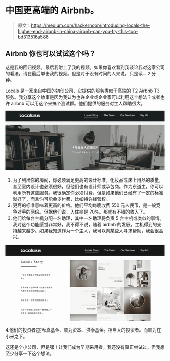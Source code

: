 # 中国更高端的 Airbnb。

> 原文：<https://medium.com/hackernoon/introducing-locals-the-higher-end-airbnb-in-china-airbnb-can-you-try-this-too-bd313516a588>

## Airbnb 你也可以试试这个吗？

这是我的回归视频。最后我附上了我的视频。如果你喜欢看到我谈论我对这家公司的看法，请在最后单击我的视频。但是对于没有时间的人来说。只是读… 2 分钟。

Locals 是一家来自中国的初创公司，它提供的服务类似于高端的 T2 Airbnb T3 服务。我分享这个故事是因为我认为也许企业或企业家可以利用这个想法？或者也许 airbnb 可以用这个来搞个测试群。他们提供的服务对主人帮助很大。

![](img/b66e0ac11228718107bf3949d3077629.png)

1.  为了列出你的房间，你必须满足更高的设计标准，化妆品或床上用品的质量，甚至室内设计也必须很好，但他们也有设计师或承包商。作为东道主，你可以利用所有这些服务。我很确定你必须付费，但是如果他们已经有了一定的标准就好了，而且你可能会少付费，比如特许经营权。
2.  更高的标准意味着更高的价格。他们平均每晚收费 550 元人民币，是一般竞争对手的两倍。但据他们说，入住率是 70%。那就有不错的收入了。
3.  他们给每台主机分配一名助理，其中一名助理将负责 5 台主机或类似的事情。我对这个功能感觉非常好，我不得不说，随着 airbnb 的发展，主机得到的支持越来越少。如果我知道作为一个主人，我可以向某些人寻求帮助，我会很高兴。

![](img/52e4185dacb8ac3dfcf9c25b9cc60094.png)

4.他们的投资者包括:真基金、顺为资本、洪泰基金。相当大的投资者。而顺为在小米之下。

这还是个小公司，但是嘿！让我们成为早期采用者。我还没有真正尝试过，但我想至少分享一下这个想法。